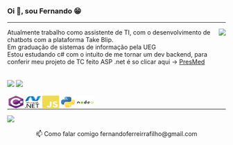 <h3>
  Oi 👋, sou Fernando 😁
</h3>

<hr>

<img height="150em" src="https://github-readme-stats.vercel.app/api/top-langs?username=fernando-ferreira-filho&show_icons=true&locale=en&layout=compact&langs_count=7&theme=dark" align="right" />

<div>
  Atualmente trabalho como assistente de TI, com o desenvolvimento de chatbots com a plataforma Take Blip.
   <br>
  Em graduação de sistemas de informação pela UEG
   <br>
  Estou estudando c# com o intuito de me tornar um dev backend, para conferir meu projeto de TC feito ASP .net é so clicar aqui -> <a href="https://github.com/Fernando-Ferreira-Filho/presmed">PresMed</a>
  <br><br><br>
    <a href = "mailto:fernandoferreirrafilho@gmail.com"><img src="https://img.shields.io/badge/-Gmail-%23333?style=for-the-badge&logo=gmail&logoColor=white" target="_blank"></a>
    <a href="https://www.linkedin.com/in/igorchade" target="_blank"><img src="https://img.shields.io/badge/-LinkedIn-%230077B5?style=for-the-badge&logo=linkedin&logoColor=white" target="_blank"></a>

</div>
<br>
<div>
  <img align="left" alt="CSHARP" height="30" width="40" src="https://raw.githubusercontent.com/devicons/devicon/master/icons/csharp/csharp-original.svg">
  <img align="left" alt="CSS" height="30" width="40" src="https://raw.githubusercontent.com/devicons/devicon/master/icons/dot-net/dot-net-original-wordmark.svg">
  <img align="left" alt="Js" height="30" width="40" src="https://raw.githubusercontent.com/devicons/devicon/master/icons/javascript/javascript-plain.svg">
  <img align="left" alt="python" height="30" width="40" src="https://raw.githubusercontent.com/devicons/devicon/master/icons/python/python-original.svg">
  <img align="left" alt="NODE" height="30" width="40" src="https://raw.githubusercontent.com/devicons/devicon/master/icons/nodejs/nodejs-original-wordmark.svg">
  
</div>
<br>
<hr>


<p>
  <a href="#"><img src="https://github-readme-stats.vercel.app/api?username=fernando-ferreira-filho&show_icons=true&count_private=true&theme=dark" width="350"></a>
</p>

<p align='center'>
  📫 Como falar comigo fernandoferreirrafilho@gmail.com
</p>

